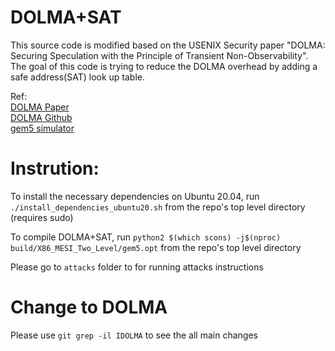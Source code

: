 # DOLMA+SAT



This source code is modified based on the USENIX Security paper "DOLMA:
Securing Speculation with the Principle of Transient Non-Observability". The goal of this code is trying to reduce the DOLMA overhead by adding a safe address(SAT) look up table. 

Ref: \
[DOLMA Paper](https://www.kevinloughlin.org/dolma.pdf) \
[DOLMA Github](https://github.com/efeslab/dolma.git) \
[gem5 simulator](https://github.com/gem5/gem5)


# Instrution:
To install the necessary dependencies on Ubuntu 20.04, run `./install_dependencies_ubuntu20.sh` from the repo's top level directory (requires sudo)

To compile DOLMA+SAT, run `python2 $(which scons) -j$(nproc) build/X86_MESI_Two_Level/gem5.opt` from the repo's top level directory

Please go to `attacks` folder to for running attacks instructions

# Change to DOLMA
Please use `git grep -il IDOLMA` to see the all main changes
